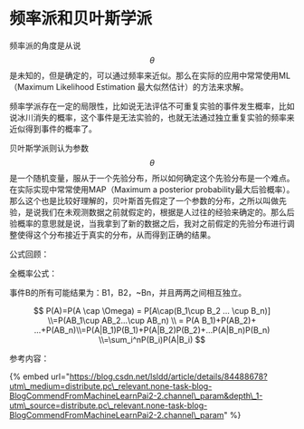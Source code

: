 # 频率派和贝叶斯学派

频率派的角度是从说$$\theta$$是未知的，但是确定的，可以通过频率来近似。那么在实际的应用中常常使用ML（Maximum Likelihood Estimation 最大似然估计）的方法来求解。

频率学派存在一定的局限性，比如说无法评估不可重复实验的事件发生概率，比如说冰川消失的概率，这个事件是无法实验的，也就无法通过独立重复实验的频率来近似得到事件的概率了。

贝叶斯学派则认为参数$$\theta$$是一个随机变量，服从于一个先验分布，所以如何确定这个先验分布是一个难点。在实际实现中常常使用MAP（Maximum a posterior probability最大后验概率）。那么这个也是比较好理解的，贝叶斯首先假定了一个参数的分布，之所以叫做先验，是说我们在未观测数据之前就假定的，根据是人过往的经验来确定的。那么后验概率的意思就是说，当我拿到了新的数据之后，我对之前假定的先验分布进行调整使得这个分布接近于真实的分布，从而得到正确的结果。





公式回顾：

全概率公式：

事件B的所有可能结果为：B1，B2，~Bn，并且两两之间相互独立。

$$
P(A)=P(A \cap \Omega) = P[A\cap(B_1\cup B_2 ... \cup B_n)] \\=P(AB_1\cup AB_2...\cup AB_n) \\ = P(A B_1)+P(AB_2)+ ...+P(AB_n)\\=P(A|B_1)P(B_1)+P(A|B_2)P(B_2)+...P(A|B_n)P(B_n)
\\=\sum_i^nP(B_i)P(A|B_i)
$$





参考内容：

{% embed url="https://blog.csdn.net/lsldd/article/details/84488678?utm\_medium=distribute.pc\_relevant.none-task-blog-BlogCommendFromMachineLearnPai2-2.channel\_param&depth\_1-utm\_source=distribute.pc\_relevant.none-task-blog-BlogCommendFromMachineLearnPai2-2.channel\_param" %}



